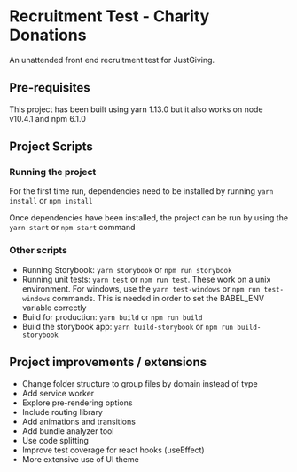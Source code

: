 # Recruitment Test - Charity Donations
An unattended front end recruitment test for JustGiving.

## Pre-requisites
This project has been built using yarn 1.13.0 but it also works on node v10.4.1 and npm 6.1.0

## Project Scripts
### Running the project
For the first time run, dependencies need to be installed by running ``yarn install`` or ``npm install``

Once dependencies have been installed, the project can be run by using the ``yarn start`` or ``npm start`` command

### Other scripts
* Running Storybook: ``yarn storybook`` or ``npm run storybook``
* Running unit tests: ``yarn test`` or ``npm run test``. These work on a unix environment. For windows, use the ``yarn test-windows`` or ``npm run test-windows`` commands. This is needed in order to set the BABEL_ENV variable correctly
* Build for production: ``yarn build`` or ``npm run build``
* Build the storybook app: ``yarn build-storybook`` or ``npm run build-storybook``

## Project improvements / extensions
* Change folder structure to group files by domain instead of type
* Add service worker
* Explore pre-rendering options
* Include routing library
* Add animations and transitions
* Add bundle analyzer tool
* Use code splitting 
* Improve test coverage for react hooks (useEffect)
* More extensive use of UI theme
